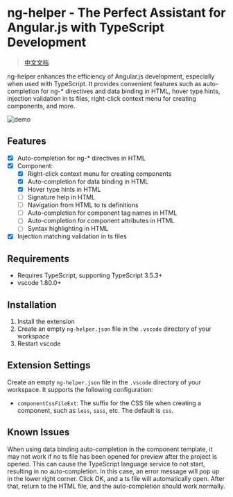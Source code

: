
# ng-helper - The Perfect Assistant for Angular.js with TypeScript Development

> [中文文档](https://github.com/huanguolin/ng-helper/blob/main/packages/ng-helper-vscode/README.zh_cn.md)

ng-helper enhances the efficiency of Angular.js development, especially when used with TypeScript. It provides convenient features such as auto-completion for ng-* directives and data binding in HTML, hover type hints, injection validation in ts files, right-click context menu for creating components, and more.

![demo](https://raw.githubusercontent.com/huanguolin/ng-helper/main/resources/demo.gif)

## Features

- [x] Auto-completion for ng-* directives in HTML
- [x] Component:
  - [x] Right-click context menu for creating components
  - [x] Auto-completion for data binding in HTML
  - [x] Hover type hints in HTML
  - [ ] Signature help in HTML
  - [ ] Navigation from HTML to ts definitions
  - [ ] Auto-completion for component tag names in HTML
  - [ ] Auto-completion for component attributes in HTML
  - [ ] Syntax highlighting in HTML
- [x] Injection matching validation in ts files

## Requirements

* Requires TypeScript, supporting TypeScript 3.5.3+
* vscode 1.80.0+

## Installation

1. Install the extension
2. Create an empty `ng-helper.json` file in the `.vscode` directory of your workspace
3. Restart vscode

## Extension Settings

Create an empty `ng-helper.json` file in the `.vscode` directory of your workspace. It supports the following configuration:

* `componentCssFileExt`: The suffix for the CSS file when creating a component, such as `less`, `sass`, etc. The default is `css`.

## Known Issues

When using data binding auto-completion in the component template, it may not work if no ts file has been opened for preview after the project is opened. This can cause the TypeScript language service to not start, resulting in no auto-completion. In this case, an error message will pop up in the lower right corner. Click OK, and a ts file will automatically open. After that, return to the HTML file, and the auto-completion should work normally.
